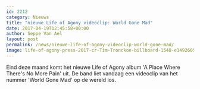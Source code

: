 ```yaml
---
id: 2212
category: Nieuws
title: "nieuwe Life of Agony videoclip: World Gone Mad"
date: 2017-04-19T12:45:58+00:00
author: Seppe Van Ael
layout: post
permalink: /news/nieuwe-life-of-agony-videoclip-world-gone-mad/
image: life-of-agony-press-2017-cr-Tim-Tronckoe-billboard-1548-e1492605942252.jpg
---
```

Eind deze maand komt het nieuwe Life of Agony album 'A Place Where There's No More Pain' uit. De band liet vandaag een videoclip van het nummer 'World Gone Mad' op de wereld los.
